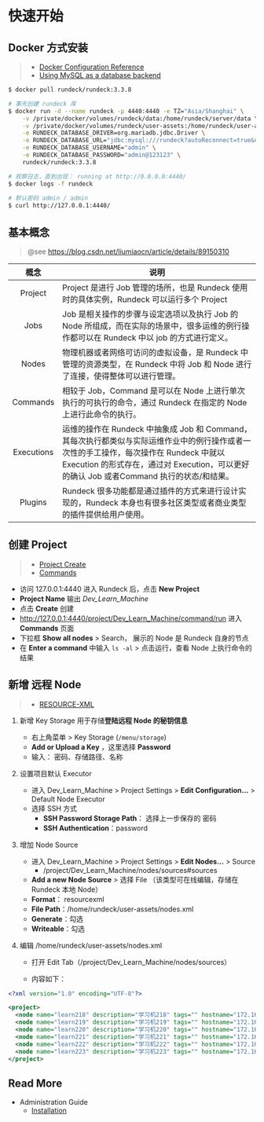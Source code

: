 # 快速开始



## Docker 方式安装

> - [Docker Configuration Reference](https://docs.rundeck.com/docs/administration/configuration/docker.html)
> - [Using MySQL as a database backend](https://docs.rundeck.com/docs/administration/configuration/database/mysql.html)

```bash
$ docker pull rundeck/rundeck:3.3.8

# 事先创建 rundeck 库
$ docker run -d --name rundeck -p 4440:4440 -e TZ="Asia/Shanghai" \
	-v /private/docker/volumes/rundeck/data:/home/rundeck/server/data \
	-v /private/docker/volumes/rundeck/user-assets:/home/rundeck/user-assets \
	-e RUNDECK_DATABASE_DRIVER=org.mariadb.jdbc.Driver \
	-e RUNDECK_DATABASE_URL="jdbc:mysql:///rundeck?autoReconnect=true&useSSL=false" \
	-e RUNDECK_DATABASE_USERNAME="admin" \
	-e RUNDECK_DATABASE_PASSWORD="admin@123123" \
	rundeck/rundeck:3.3.8

# 观察日志，直到出现： running at http://0.0.0.0:4440/
$ docker logs -f rundeck
	
# 默认密码 admin / admin
$ curl http://127.0.0.1:4440/
```



## 基本概念

> @see https://blog.csdn.net/liumiaocn/article/details/89150310

|    概念    | 说明                                                         |
| :--------: | ------------------------------------------------------------ |
|  Project   | Project 是进行 Job 管理的场所，也是 Rundeck 使用时的具体实例，Rundeck 可以运行多个 Project |
|    Jobs    | Job 是相关操作的步骤与设定选项以及执行 Job 的 Node 所组成，而在实际的场景中，很多运维的例行操作都可以在 Rundeck 中以 job 的方式进行定义。 |
|   Nodes    | 物理机器或者网络可访问的虚拟设备，是 Rundeck 中管理的资源类型，在 Rundeck 中将 Job 和 Node 进行了连接，使得整体可以进行管理。 |
|  Commands  | 相较于 Job，Command 是可以在 Node 上进行单次执行的可执行的命令，通过 Rundeck 在指定的 Node 上进行此命令的执行。 |
| Executions | 运维的操作在 Rundeck 中抽象成 Job 和 Command，其每次执行都类似与实际运维作业中的例行操作或者一次性的手工操作，每次操作在 Rundeck 中就以 Execution 的形式存在，通过对 Execution，可以更好的确认 Job 或者Command 执行的状态/和结果。 |
|  Plugins   | Rundeck 很多功能都是通过插件的方式来进行设计实现的，Rundeck 本身也有很多社区类型或者商业类型的插件提供给用户使用。 |



## 创建 Project

> - [Project Create](https://docs.rundeck.com/docs/administration/projects/project-create.html)
> - [Commands](https://docs.rundeck.com/docs/manual/06-commands.html)



- 访问 127.0.0.1:4440 进入 Rundeck 后，点击 **New Project**
- **Project Name** 输出 *Dev_Learn_Machine*
- 点击 **Create** 创建
- http://127.0.0.1:4440/project/Dev_Learn_Machine/command/run 进入 **Commands** 页面
- 下拉框 **Show all nodes**   >  Search， 展示的 Node 是 Rundeck 自身的节点
- 在 **Enter a command** 中输入 `ls -al`  > 点击运行，查看 Node 上执行命令的结果



## 新增 远程 Node

> - [RESOURCE-XML](https://docs.rundeck.com/docs/manual/document-format-reference/resource-v13.html)

1. 新增 Key Storage 用于存储**登陆远程 Node 的秘钥信息**

   - 右上角菜单 > Key Storage (`/menu/storage`)
   - **Add or Upload a Key** ，这里选择 **Password**
   - 输入： 密码、存储路径、名称
2. 设置项目默认 Executor
   - 进入 Dev_Learn_Machine > Project Settings > **Edit Configuration...** > Default Node Executor
   - 选择 SSH 方式
     - **SSH Password Storage Path**： 选择上一步保存的 密码
     - **SSH Authentication**：password
3. 增加 Node Source
   - 进入 Dev_Learn_Machine > Project Settings > **Edit Nodes...** > Source 
     - /project/Dev_Learn_Machine/nodes/sources#sources
   -  **Add a new Node Source** > 选择 File （该类型可在线编辑，存储在 Rundeck 本地 Node）
   - **Format**： resourcexml
   - **File Path**：/home/rundeck/user-assets/nodes.xml
   - **Generate**：勾选
   - **Writeable**：勾选
4. 编辑 /home/rundeck/user-assets/nodes.xml

   - 打开 Edit Tab（/project/Dev_Learn_Machine/nodes/sources）

   - 内容如下：


```xml
<?xml version="1.0" encoding="UTF-8"?>

<project>
  <node name="learn218" description="学习机218" tags="" hostname="172.16.2.218:2208" osArch="amd64" osFamily="unix" osName="Linux" username="master"/>
  <node name="learn219" description="学习机219" tags="" hostname="172.16.2.219:2208" osArch="amd64" osFamily="unix" osName="Linux" username="master"/>
  <node name="learn220" description="学习机220" tags="" hostname="172.16.2.220:2208" osArch="amd64" osFamily="unix" osName="Linux" username="master"/>
  <node name="learn221" description="学习机221" tags="" hostname="172.16.2.221:2208" osArch="amd64" osFamily="unix" osName="Linux" username="master"/>
  <node name="learn222" description="学习机222" tags="" hostname="172.16.2.222:2208" osArch="amd64" osFamily="unix" osName="Linux" username="master"/>
  <node name="learn223" description="学习机223" tags="" hostname="172.16.2.223:2208" osArch="amd64" osFamily="unix" osName="Linux" username="master"/>
</project>
```



## Read More

- Administration Guide
  - [Installation](https://docs.rundeck.com/docs/administration/install/)


